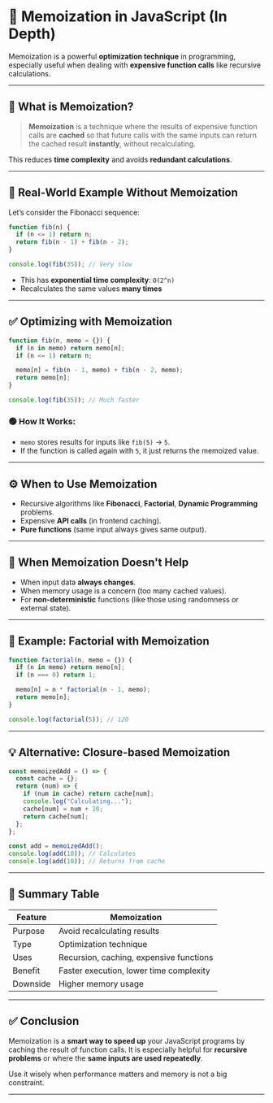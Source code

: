 # 🧠 Memoization in JavaScript (In Depth)

Memoization is a powerful **optimization technique** in programming, especially useful when dealing with **expensive function calls** like recursive calculations.

---

## 📘 What is Memoization?

> **Memoization** is a technique where the results of expensive function calls are **cached** so that future calls with the same inputs can return the cached result **instantly**, without recalculating.

This reduces **time complexity** and avoids **redundant calculations**.

---

## 🧮 Real-World Example Without Memoization

Let’s consider the Fibonacci sequence:

```js
function fib(n) {
  if (n <= 1) return n;
  return fib(n - 1) + fib(n - 2);
}

console.log(fib(35)); // Very slow
```

* This has **exponential time complexity**: `O(2^n)`
* Recalculates the same values **many times**

---

## ✅ Optimizing with Memoization

```js
function fib(n, memo = {}) {
  if (n in memo) return memo[n];
  if (n <= 1) return n;

  memo[n] = fib(n - 1, memo) + fib(n - 2, memo);
  return memo[n];
}

console.log(fib(35)); // Much faster
```

### 🟢 How It Works:

* `memo` stores results for inputs like `fib(5)` → `5`.
* If the function is called again with `5`, it just returns the memoized value.

---

## ⚙️ When to Use Memoization

* Recursive algorithms like **Fibonacci**, **Factorial**, **Dynamic Programming** problems.
* Expensive **API calls** (in frontend caching).
* **Pure functions** (same input always gives same output).

---

## 🚫 When Memoization Doesn't Help

* When input data **always changes**.
* When memory usage is a concern (too many cached values).
* For **non-deterministic** functions (like those using randomness or external state).

---

## 🧪 Example: Factorial with Memoization

```js
function factorial(n, memo = {}) {
  if (n in memo) return memo[n];
  if (n === 0) return 1;

  memo[n] = n * factorial(n - 1, memo);
  return memo[n];
}

console.log(factorial(5)); // 120
```

---

## 💡 Alternative: Closure-based Memoization

```js
const memoizedAdd = () => {
  const cache = {};
  return (num) => {
    if (num in cache) return cache[num];
    console.log("Calculating...");
    cache[num] = num + 20;
    return cache[num];
  };
};

const add = memoizedAdd();
console.log(add(10)); // Calculates
console.log(add(10)); // Returns from cache
```

---

## 🧾 Summary Table

| Feature  | Memoization                             |
| -------- | --------------------------------------- |
| Purpose  | Avoid recalculating results             |
| Type     | Optimization technique                  |
| Uses     | Recursion, caching, expensive functions |
| Benefit  | Faster execution, lower time complexity |
| Downside | Higher memory usage                     |

---

## ✅ Conclusion

Memoization is a **smart way to speed up** your JavaScript programs by caching the result of function calls. It is especially helpful for **recursive problems** or where the **same inputs are used repeatedly**.

Use it wisely when performance matters and memory is not a big constraint.

---
